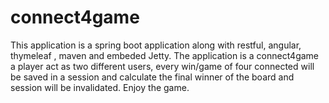 # connect4game

This application is a spring boot application along with restful, angular, thymeleaf , maven and embeded Jetty. 
The application is a connect4game a player act as two different users, every win/game of four connected will be saved in a session and calculate the final winner of the board and session will be invalidated. Enjoy the game.
